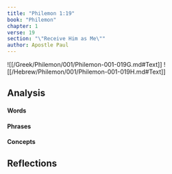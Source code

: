 ```yaml
---
title: "Philemon 1:19"
book: "Philemon"
chapter: 1
verse: 19
section: "\"Receive Him as Me\""
author: Apostle Paul
---
```

![[/Greek/Philemon/001/Philemon-001-019G.md#Text]]
![[/Hebrew/Philemon/001/Philemon-001-019H.md#Text]]

## Analysis

#### Words

#### Phrases

#### Concepts

## Reflections
